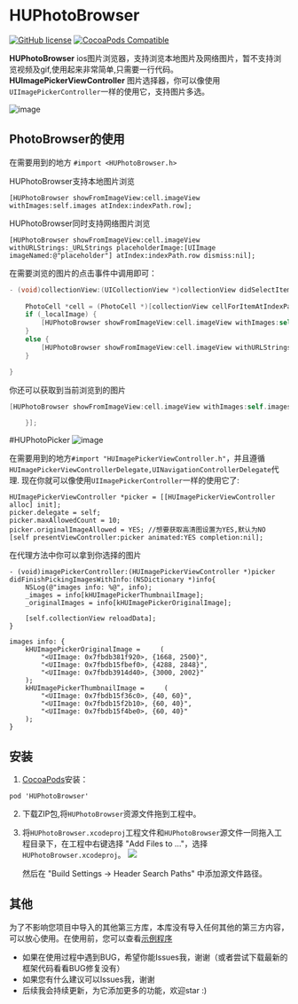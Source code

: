 # HUPhotoBrowser
[![GitHub license](https://img.shields.io/badge/license-MIT-blue.svg)](https://raw.githubusercontent.com/hujewelz/HUPhotoBrowser/master/LICENSE)
[![CocoaPods Compatible](https://img.shields.io/cocoapods/v/HUPhotoBrowser.svg)](https://img.shields.io/cocoapods/v/HUPhotoBrowser.svg)


**HUPhotoBrowser** ios图片浏览器，支持浏览本地图片及网络图片，暂不支持浏览视频及gif,使用起来非常简单,只需要一行代码。
**HUImagePickerViewController** 图片选择器，你可以像使用`UIImagePickerController`一样的使用它，支持图片多选。

![image](https://github.com/hujewelz/HUPhotoBrowser/blob/master/screenshot/2016-04-3008_57_13.gif)
## PhotoBrowser的使用
在需要用到的地方 `#import <HUPhotoBrowser.h>`

HUPhotoBrowser支持本地图片浏览

	[HUPhotoBrowser showFromImageView:cell.imageView withImages:self.images atIndex:indexPath.row];

HUPhotoBrowser同时支持网络图片浏览

	[HUPhotoBrowser showFromImageView:cell.imageView withURLStrings:_URLStrings placeholderImage:[UIImage imageNamed:@"placeholder"] atIndex:indexPath.row dismiss:nil];

在需要浏览的图片的点击事件中调用即可：

```Objective-C
- (void)collectionView:(UICollectionView *)collectionView didSelectItemAtIndexPath:(NSIndexPath *)indexPath {
    
    PhotoCell *cell = (PhotoCell *)[collectionView cellForItemAtIndexPath:indexPath];
    if (_localImage) {
        [HUPhotoBrowser showFromImageView:cell.imageView withImages:self.originalImages atIndex:indexPath.row];
    }
    else {
        [HUPhotoBrowser showFromImageView:cell.imageView withURLStrings:_URLStrings placeholderImage:[UIImage imageNamed:@"placeholder"] atIndex:indexPath.row dismiss:nil];
    }

}
```

你还可以获取到当前浏览到的图片

```Objective-C
[HUPhotoBrowser showFromImageView:cell.imageView withImages:self.images placeholderImage:nil atIndex:indexPath.row dismiss:^(UIImage *image, NSInteger index) {
        
    }];
```
#HUPhotoPicker
![image](https://github.com/hujewelz/HUPhotoBrowser/blob/master/screenshot/201604301836.png)

在需要用到的地方`#import "HUImagePickerViewController.h"`，并且遵循`HUImagePickerViewControllerDelegate,UINavigationControllerDelegate`代理.
现在你就可以像使用`UIImagePickerController`一样的使用它了:

```
HUImagePickerViewController *picker = [[HUImagePickerViewController alloc] init];
picker.delegate = self;
picker.maxAllowedCount = 10;
picker.originalImageAllowed = YES; //想要获取高清图设置为YES,默认为NO
[self presentViewController:picker animated:YES completion:nil];
```
在代理方法中你可以拿到你选择的图片

```
- (void)imagePickerController:(HUImagePickerViewController *)picker didFinishPickingImagesWithInfo:(NSDictionary *)info{
    NSLog(@"images info: %@", info);
    _images = info[kHUImagePickerThumbnailImage];
    _originalImages = info[kHUImagePickerOriginalImage];
    
    [self.collectionView reloadData];
}
```

```
images info: {
    kHUImagePickerOriginalImage =     (
        "<UIImage: 0x7fbdb381f920>, {1668, 2500}",
        "<UIImage: 0x7fbdb15fbef0>, {4288, 2848}",
        "<UIImage: 0x7fbdb3914d40>, {3000, 2002}"
    );
    kHUImagePickerThumbnailImage =     (
        "<UIImage: 0x7fbdb15f36c0>, {40, 60}",
        "<UIImage: 0x7fbdb15f2b10>, {60, 40}",
        "<UIImage: 0x7fbdb15f4be0>, {60, 40}"
    );
}
```
## 安装
1. [CocoaPods](https://cocoapods.org/)安装：
```
pod 'HUPhotoBrowser' 
```
2. 下载ZIP包,将`HUPhotoBrowser`资源文件拖到工程中。
3. 将`HUPhotoBrowser.xcodeproj`工程文件和`HUPhotoBrowser`源文件一同拖入工程目录下，在工程中右键选择 "Add Files to ..."，选择`HUPhotoBrowser.xcodeproj`。
	![](http://image18-c.poco.cn/mypoco/myphoto/20170320/12/18436043320170320121521061.jpg?542x710_120)
	
	然后在 "Build Settings -> Header Search Paths" 中添加源文件路径。


## 其他
为了不影响您项目中导入的其他第三方库，本库没有导入任何其他的第三方内容，可以放心使用。在使用前，您可以查看[示例程序](https://github.com/hujewelz/HUPhotoBrowser/tree/master/Example)
* 如果在使用过程中遇到BUG，希望你能Issues我，谢谢（或者尝试下载最新的框架代码看看BUG修复没有）
* 如果您有什么建议可以Issues我，谢谢
* 后续我会持续更新，为它添加更多的功能，欢迎star :)


